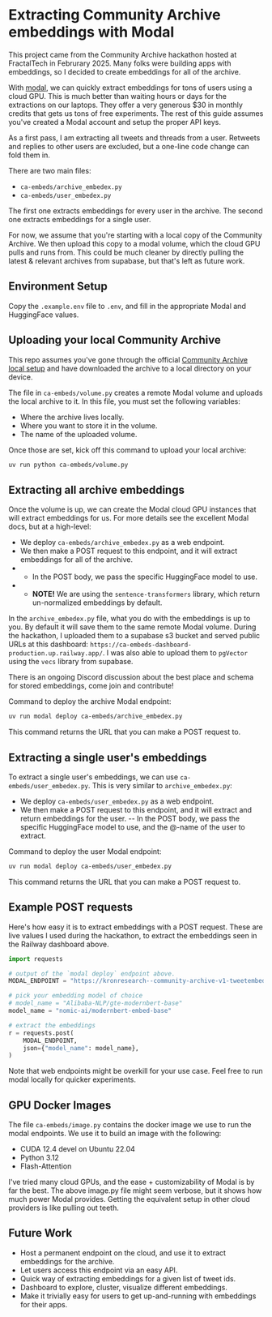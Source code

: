 # Extracting Community Archive embeddings with Modal

This project came from the Community Archive hackathon hosted at FractalTech in Februrary 2025. Many folks were building apps with embeddings, so I decided to create embeddings for all of the archive. 

With [modal](https://modal.com/docs/), we can quickly extract embeddings for tons of users using a cloud GPU. This is much better than waiting hours or days for the extractions on our laptops. They offer a very generous $30 in monthly credits that gets us tons of free experiments. The rest of this guide assumes you've created a Modal account and setup the proper API keys. 

As a first pass, I am extracting all tweets and threads from a user. Retweets and replies to other users are excluded, but a one-line code change can fold them in. 

There are two main files: 

- `ca-embeds/archive_embedex.py`   
- `ca-embeds/user_embedex.py`  

The first one extracts embeddings for every user in the archive. The second one extracts embeddings for a single user. 

For now, we assume that you're starting with a local copy of the Community Archive. We then upload this copy to a modal volume, which the cloud GPU pulls and runs from. This could be much cleaner by directly pulling the latest & relevant archives from supabase, but that's left as future work. 

## Environment Setup

Copy the `.example.env` file to `.env`, and fill in the appropriate Modal and HuggingFace values. 


## Uploading your local Community Archive

This repo assumes you've gone through the official [Community Archive local setup](https://github.com/TheExGenesis/community-archive/blob/main/docs/local-setup.md) and have downloaded the archive to a local directory on your device.  

The file in `ca-embeds/volume.py` creates a remote Modal volume and uploads the local archive to it. In this file, you must set the following variables:
- Where the archive lives locally. 
- Where you want to store it in the volume.
- The name of the uploaded volume. 

Once those are set, kick off this command to upload your local archive:
```bash
uv run python ca-embeds/volume.py
```

## Extracting all archive embeddings

Once the volume is up, we can create the Modal cloud GPU instances that will extract embeddings for us. For more details see the excellent Modal docs, but at a high-level:   

- We deploy `ca-embeds/archive_embedex.py` as a web endpoint.  
- We then make a POST request to this endpoint, and it will extract embeddings for all of the archive.   
- - In the POST body, we pass the specific HuggingFace model to use. 
- - **NOTE!** We are using the `sentence-transformers` library, which return un-normalized embeddings by default.

In the `archive_embedex.py` file, what you do with the embeddings is up to you. By default it will save them to the same remote Modal volume. During the hackathon, I uploaded them to a supabase s3 bucket and served public URLs at this dashboard: `https://ca-embeds-dashboard-production.up.railway.app/`. I was also able to upload them to `pgVector` using the `vecs` library from supabase. 

There is an ongoing Discord discussion about the best place and schema for stored embeddings, come join and contribute! 

Command to deploy the archive Modal endpoint:
```bash
uv run modal deploy ca-embeds/archive_embedex.py
```

This command returns the URL that you can make a POST request to.

## Extracting a single user's embeddings

To extract a single user's embeddings, we can use `ca-embeds/user_embedex.py`. This is very similar to `archive_embedex.py`:   
- We deploy `ca-embeds/user_embedex.py` as a web endpoint.
- We then make a POST request to this endpoint, and it will extract and return embeddings for the user. 
-- In the POST body, we pass the specific HuggingFace model to use, and the @-name of the user to extract.

Command to deploy the user Modal endpoint:
```bash
uv run modal deploy ca-embeds/user_embedex.py
```

This command returns the URL that you can make a POST request to.

## Example POST requests

Here's how easy it is to extract embeddings with a POST request. These are live values I used during the hackathon, to extract the embeddings seen in the Railway dashboard above.  

```python
import requests

# output of the `modal deploy` endpoint above.
MODAL_ENDPOINT = "https://kronresearch--community-archive-v1-tweetembedder-embed-archive.modal.run"

# pick your embedding model of choice
# model_name = "Alibaba-NLP/gte-modernbert-base"
model_name = "nomic-ai/modernbert-embed-base"

# extract the embeddings
r = requests.post(
    MODAL_ENDPOINT,
    json={"model_name": model_name},
)
```

Note that web endpoints might be overkill for your use case. Feel free to run modal locally for quicker experiments. 

## GPU Docker Images 

The file `ca-embeds/image.py` contains the docker image we use to run the modal endpoints. We use it to build an image with the following:
- CUDA 12.4 devel on Ubuntu 22.04
- Python 3.12
- Flash-Attention

I've tried many cloud GPUs, and the ease + customizability of Modal is by far the best. The above image.py file might seem verbose, but it shows how much power Modal provides. Getting the equivalent setup in other cloud providers is like pulling out teeth. 

## Future Work 

- Host a permanent endpoint on the cloud, and use it to extract embeddings for the archive.
- Let users access this endpoint via an easy API. 
- Quick way of extracting embeddings for a given list of tweet ids. 
- Dashboard to explore, cluster, visualize different embeddings.
- Make it trivially easy for users to get up-and-running with embeddings for their apps.